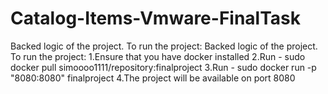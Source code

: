 # Catalog-Items-Vmware-FinalTask
Backed logic of the project. To run the project:
Backed logic of the project. To run the project: 
1.Ensure that you have docker installed
2.Run - sudo docker pull simoooo1111/repository:finalproject
3.Run - sudo docker run -p "8080:8080" finalproject
4.The project will be available on port 8080
